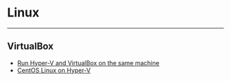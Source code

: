 # Linux

----------

## VirtualBox

- [Run Hyper-V and VirtualBox on the same machine](https://derekgusoff.wordpress.com/2012/09/05/run-hyper-v-and-virtualbox-on-the-same-machine/)
- [CentOS Linux on Hyper-V](https://www.altaro.com/hyper-v/centos-linux-hyper-v/)

